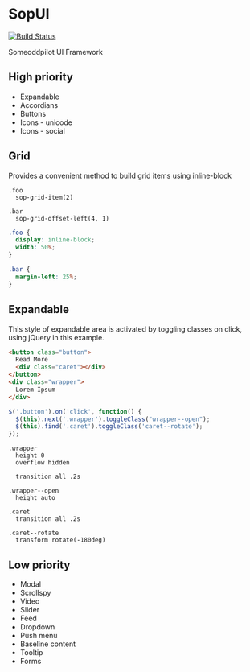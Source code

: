 # SopUI

[![Build Status](https://travis-ci.org/SomeoddpilotInc/SopUI.svg?branch=master)](https://travis-ci.org/SomeoddpilotInc/SopUI)

Someoddpilot UI Framework

## High priority

* Expandable
* Accordians
* Buttons
* Icons - unicode
* Icons - social

##  Grid

Provides a convenient method to build grid items using inline-block

```stylus
.foo
  sop-grid-item(2)

.bar
  sop-grid-offset-left(4, 1)
```

```css
.foo {
  display: inline-block;
  width: 50%;
}

.bar {
  margin-left: 25%;
}
```

##  Expandable

This style of expandable area is activated by toggling classes on click, using jQuery in this example.

```html
<button class="button">
  Read More
  <div class="caret"></div>
</button>
<div class="wrapper">
  Lorem Ipsum
</div>
```

```js
$('.button').on('click', function() {
  $(this).next('.wrapper').toggleClass("wrapper--open");
  $(this).find('.caret').toggleClass('caret--rotate');
});
```

```stylus
.wrapper
  height 0
  overflow hidden

  transition all .2s

.wrapper--open
  height auto

.caret
  transition all .2s

.caret--rotate
  transform rotate(-180deg)
```


## Low priority

* Modal
* Scrollspy
* Video
* Slider
* Feed
* Dropdown
* Push menu
* Baseline content
* Tooltip
* Forms
